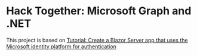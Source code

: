 # Hack Together: Microsoft Graph and .NET

This project is based on [Tutorial: Create a Blazor Server app that uses the Microsoft identity platform for authentication]


[Tutorial: Create a Blazor Server app that uses the Microsoft identity platform for authentication]:
https://learn.microsoft.com/en-us/azure/active-directory/develop/tutorial-blazor-server